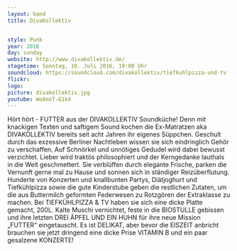 ```yaml
---
layout: band
title: DivaKollektiv


style: Punk
year: 2016
day: sunday
website: http://www.divakollektiv.de/
stagetime: Sonntag, 10. Juli 2016, 19:00 Uhr
soundcloud: https://soundcloud.com/divakollektiv/tiefkuhlpizza-und-tv
flickr: 
logo:
picture: divakollektiv.jpg
youtube: WoAnoT-G1k4
---
```

Hört hört - FUTTER aus der DIVAKOLLEKTIV Soundküche!
Denn mit knackigen Texten und saftigem Sound kochen die Ex-Matratzen aka DIVAKOLLEKTIV bereits seit acht Jahren ihr eigenes Süppchen. Geschult durch das exzessive Berliner Nachtleben wissen sie sich eindringlich Gehör zu verschaffen. 
Auf Schnörkel und unnötiges Gedudel wird dabei bewusst verzichtet. Lieber wird traktös philosophiert und der Kerngedanke lauthals in die Welt geschmettert. Sie verblüffen durch elegante Frische, parken die Vernunft gerne mal zu Hause und sonnen sich in ständiger Reizüberflutung. Hunderte von Konzerten und knallbunten Partys, Diätjoghurt und Tiefkühlpizza sowie die gute Kinderstube geben die restlichen Zutaten, um die aus Buttermilch geformten Federwesen zu Rotzgören der Extraklasse zu machen.
Bei TIEFKÜHLPIZZA & TV haben sie sich eine dicke Platte gemacht, 200L. Kalte Muschi vernichtet, feste in die BIOSTULLE gebissen und ihre letzten DREI ÄPFEL UND EIN HUHN für ihre neue Mission „FUTTER“ eingetauscht. Es ist DELIKAT, aber bevor die EISZEIT anbricht brauchen sie jetzt dringend eine dicke Prise VITAMIN B und ein paar gesalzene KONZERTE!
